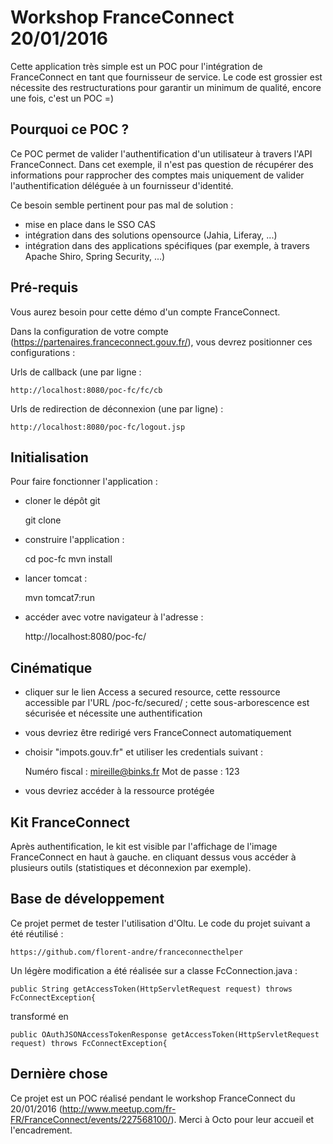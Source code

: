 # Workshop FranceConnect 20/01/2016

Cette application très simple est un POC pour l'intégration de FranceConnect en tant que fournisseur de service.
Le code est grossier est nécessite des restructurations pour garantir un minimum de qualité, encore une fois, c'est un POC =)



## Pourquoi ce POC ?

Ce POC permet de valider l'authentification d'un utilisateur à travers l'API FranceConnect.
Dans cet exemple, il n'est pas question de récupérer des informations pour rapprocher des comptes mais uniquement de valider l'authentification déléguée à un fournisseur d'identité.

Ce besoin semble pertinent pour pas mal de solution :

- mise en place dans le SSO CAS
- intégration dans des solutions opensource (Jahia, Liferay, ...)
- intégration dans des applications spécifiques (par exemple, à travers Apache Shiro, Spring Security, ...)



## Pré-requis

Vous aurez besoin pour cette démo d'un compte FranceConnect.

Dans la configuration de votre compte (https://partenaires.franceconnect.gouv.fr/), vous devrez positionner ces configurations :

Urls de callback (une par ligne :

	http://localhost:8080/poc-fc/fc/cb

Urls de redirection de déconnexion (une par ligne) :

	http://localhost:8080/poc-fc/logout.jsp



## Initialisation

Pour faire fonctionner l'application :

- cloner le dépôt git 

	git clone

- construire l'application :

	cd poc-fc
	mvn install

- lancer tomcat :

	mvn tomcat7:run

- accéder avec votre navigateur à l'adresse :

	http://localhost:8080/poc-fc/



## Cinématique

- cliquer sur le lien Access a secured resource, cette ressource accessible par l'URL /poc-fc/secured/ ; cette sous-arborescence est sécurisée et nécessite une authentification 
- vous devriez être redirigé vers FranceConnect automatiquement
- choisir "impots.gouv.fr" et utiliser les credentials suivant :

	Numéro fiscal : mireille@binks.fr
	Mot de passe : 123

- vous devriez accéder à la ressource protégée



## Kit FranceConnect

Après authentification, le kit est visible  par l'affichage de l'image FranceConnect en haut à gauche. en cliquant dessus vous accéder à plusieurs outils (statistiques et déconnexion par exemple).
    


## Base de développement

Ce projet permet de tester l'utilisation d'Oltu.
Le code du projet suivant a été réutilisé :

	https://github.com/florent-andre/franceconnecthelper

Un légère modification a été réalisée sur a classe FcConnection.java :

	public String getAccessToken(HttpServletRequest request) throws FcConnectException{

transformé en 

	public OAuthJSONAccessTokenResponse getAccessToken(HttpServletRequest request) throws FcConnectException{



## Dernière chose

Ce projet est un POC réalisé pendant le workshop FranceConnect du 20/01/2016 (http://www.meetup.com/fr-FR/FranceConnect/events/227568100/).
Merci à Octo pour leur accueil et l'encadrement.
